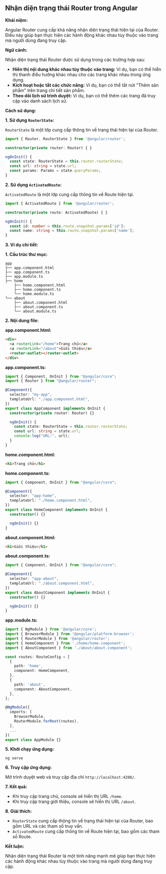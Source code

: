 ## Nhận diện trạng thái Router trong Angular

**Khái niệm:**

Angular Router cung cấp khả năng nhận diện trạng thái hiện tại của Router. Điều này giúp bạn thực hiện các hành động khác nhau tùy thuộc vào trang mà người dùng đang truy cập.

**Ngữ cảnh:**

Nhận diện trạng thái Router được sử dụng trong các trường hợp sau:

- **Hiển thị nội dung khác nhau tùy thuộc vào trang:** Ví dụ, bạn có thể hiển thị thanh điều hướng khác nhau cho các trang khác nhau trong ứng dụng.
- **Kích hoạt hoặc tắt các chức năng:** Ví dụ, bạn có thể tắt nút "Thêm sản phẩm" trên trang chi tiết sản phẩm.
- **Theo dõi lịch sử trình duyệt:** Ví dụ, bạn có thể thêm các trang đã truy cập vào danh sách lịch sử.

**Cách sử dụng:**

**1. Sử dụng `RouterState`:**

`RouterState` là một lớp cung cấp thông tin về trạng thái hiện tại của Router.

```typescript
import { Router, RouterState } from '@angular/router';

constructor(private router: Router) { }

ngOnInit() {
  const state: RouterState = this.router.routerState;
  const url: string = state.url;
  const params: Params = state.queryParams;
}
```

**2. Sử dụng `ActivatedRoute`:**

`ActivatedRoute` là một lớp cung cấp thông tin về Route hiện tại.

```typescript
import { ActivatedRoute } from '@angular/router';

constructor(private route: ActivatedRoute) { }

ngOnInit() {
  const id: number = this.route.snapshot.params['id'];
  const name: string = this.route.snapshot.params['name'];
}
```

**3. Ví dụ chi tiết:**

**1. Cấu trúc thư mục:**

```
app
├── app.component.html
├── app.component.ts
├── app.module.ts
├── home
    ├── home.component.html
    ├── home.component.ts
    └── home.module.ts
└── about
    ├── about.component.html
    ├── about.component.ts
    └── about.module.ts
```

**2. Nội dung file:**

**app.component.html:**

```html
<div>
  <a routerLink="/home">Trang chủ</a>
  <a routerLink="/about">Giới thiệu</a>
  <router-outlet></router-outlet>
</div>
```

**app.component.ts:**

```typescript
import { Component, OnInit } from "@angular/core";
import { Router } from "@angular/router";

@Component({
  selector: "my-app",
  templateUrl: "./app.component.html",
})
export class AppComponent implements OnInit {
  constructor(private router: Router) {}

  ngOnInit() {
    const state: RouterState = this.router.routerState;
    const url: string = state.url;
    console.log("URL:", url);
  }
}
```

**home.component.html:**

```html
<h1>Trang chủ</h1>
```

**home.component.ts:**

```typescript
import { Component, OnInit } from "@angular/core";

@Component({
  selector: "app-home",
  templateUrl: "./home.component.html",
})
export class HomeComponent implements OnInit {
  constructor() {}

  ngOnInit() {}
}
```

**about.component.html:**

```html
<h1>Giới thiệu</h1>
```

**about.component.ts:**

```typescript
import { Component, OnInit } from "@angular/core";

@Component({
  selector: "app-about",
  templateUrl: "./about.component.html",
})
export class AboutComponent implements OnInit {
  constructor() {}

  ngOnInit() {}
}
```

**app.module.ts:**

```typescript
import { NgModule } from '@angular/core';
import { BrowserModule } from '@angular/platform-browser';
import { RouterModule } from '@angular/router';
import { HomeComponent } from './home/home.component';
import { AboutComponent } from './about/about.component';

const routes: RouteConfig = [
  {
    path: 'home',
    component: HomeComponent,
  },
  {
    path: 'about',
    component: AboutComponent,
  },
];

@NgModule({
  imports: [
    BrowserModule,
    RouterModule.forRoot(routes),
  ],
  ...
})
export class AppModule {}
```

**5. Khởi chạy ứng dụng:**

```
ng serve
```

**6. Truy cập ứng dụng:**

Mở trình duyệt web và truy cập địa chỉ `http://localhost:4200/`.

**7. Kết quả:**

- Khi truy cập trang chủ, console sẽ hiển thị URL `/home`.
- Khi truy cập trang giới thiệu, console sẽ hiển thị URL `/about`.

**8. Giải thích:**

- `RouterState` cung cấp thông tin về trạng thái hiện tại của Router, bao gồm URL và các tham số truy vấn.
- `ActivatedRoute` cung cấp thông tin về Route hiện tại, bao gồm các tham số Route.

**Kết luận:**

Nhận diện trạng thái Router là một tính năng mạnh mẽ giúp bạn thực hiện các hành động khác nhau tùy thuộc vào trang mà người dùng đang truy cập.
